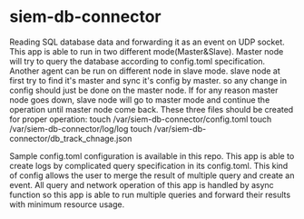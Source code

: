 # siem-db-connector
Reading SQL database data and forwarding it as an event on UDP socket.
This app is able to run in two different mode(Master&Slave).
Master node will try to query the database according to config.toml specification.
Another agent can be run on different node in slave mode. slave node at first try to find it's master and sync it's config by master.
so any change in config should just be done on the master node.
If for any reason master node goes down, slave node will go to master mode and continue the operation until master node come back.
These three files should be created for proper operation:
touch /var/siem-db-connector/config.toml
touch /var/siem-db-connector/log/log
touch /var/siem-db-connector/db_track_chnage.json

Sample config.toml configuration is available in this repo.
This app is able to create logs by complicated query specification in its config.toml.
This kind of config allows the user to merge the result of multiple query and create an event.
All query and network operation of this app is handled by async function so this app is able to run multiple queries and forward their results with minimum resource usage.
